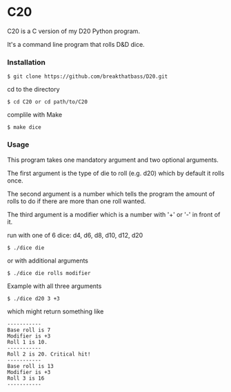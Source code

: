 # C20

C20 is a C version of my D20 Python program.

It's a command line program that rolls D&D dice.

### Installation

```
$ git clone https://github.com/breakthatbass/D20.git
```
cd to the directory
```
$ cd C20 or cd path/to/C20
```
complile with Make
```
$ make dice
```

### Usage

This program takes one mandatory argument and two optional arguments.

The first argument is the type of die to roll (e.g. d20) which by default it rolls once.

The second argument is a number which tells the program the amount of rolls to do if there are more than one roll wanted.

The third argument is a modifier which is a number with '+' or '-' in front of it.

run with one of 6 dice: d4, d6, d8, d10, d12, d20
```
$ ./dice die
```
or with additional arguments
```
$ ./dice die rolls modifier
```
Example with all three arguments
```
$ ./dice d20 3 +3
```
which might return something like
```
-----------
Base roll is 7
Modifier is +3
Roll 1 is 10.
-----------
Roll 2 is 20. Critical hit!
-----------
Base roll is 13
Modifier is +3
Roll 3 is 16
-----------
```